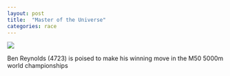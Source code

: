 ```yaml
---
layout: post
title:  "Master of the Universe"
categories: race
---
```



<img src="http://www.thameshareandhounds.org.uk/gallery/ben_lyon_650.jpg">

Ben Reynolds (4723) is poised to make his winning move in the M50 5000m world championships